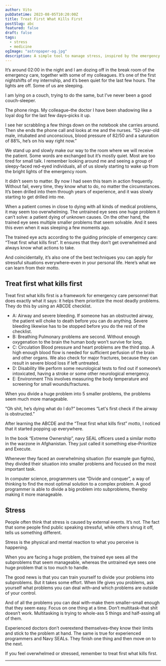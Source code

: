 ```yaml
---
author: Vito
pubDatetime: 2023-08-05T10:20:00Z
title: Treat First What Kills First
postSlug: abc
featured: false
draft: false
tags:
  - stress
  - medicine
ogImage: "astropaper-og.jpg"
description: A simple tool to manage stress, inspired by the emergency care department.
---
```


It’s around 02:00 in the night and I am dozing off in the break room of the emergency care, together with some of my colleagues.
It’s one of the first nightshifts of my internship, and it’s been quiet for the last few hours.
The lights are off.
Some of us are sleeping.

I am lying on a couch, trying to do the same, but I’ve never been a good couch-sleeper.

The phone rings.
My colleague–the doctor I have been shadowing like a loyal dog for the last few days–picks it up.

I see her scrabbling a few things down on the notebook she carries around.
Then she ends the phone call and looks at me and the nurses.
“52-year-old male, intubated and unconscious, blood pressure of 82/50 and a saturation of 88%, he’s on his way right now.”

We stand up and slowly make our way to the room where we will receive the patient.
Some words are exchanged but it’s mostly quiet.
Most are too tired for small talk.
I remember looking around me and seeing a group of sleepy-faced red-eyed individuals, all of us slowly starting to wake up from the bright lights of the emergency room.

It didn’t seem to matter.
By now I had seen this team in action frequently.
Without fail, every time, they know what to do, no matter the circumstances.
It’s been drilled into them through years of experience, and it was slowly starting to get drilled into me.

When a patient comes in close to dying with all kinds of medical problems, it may seem too overwhelming.
The untrained eye sees one huge problem it can’t solve: a patient dying of unknown causes.
On the other hand, the trained eye sees multiple smaller problems that seem solvable.
And it sees this even when it was sleeping a few moments ago.

The trained eye acts according to the guiding principle of emergency care: “Treat first what kills first”.
It ensures that they don’t get overwhelmed and always know what actions to take.

And coincidentally, it’s also one of the best techniques you can apply for stressful situations everywhere–even in your personal life.
Here’s what we can learn from their motto.

## Treat first what kills first

Treat first what kills first is a framework for emergency care personnel that does exactly what it says: it helps them prioritize the most deadly problems.
They do this by using an ABCDE checklist.

- A: Airway and severe bleeding. If someone has an obstructed airway, the patient will choke to death before you can do anything. Severe bleeding likewise has to be stopped before you do the rest of the checklist.
- B: Breathing Pulmonary problems are second. Without enough oxygenation to the brain the human body won’t survive for long.
- C: Circulation Blood pressure and heart problems are the third stop. A high enough blood flow is needed for sufficient perfusion of the brain and other organs. We also check for major fractures, because they can result in severe blood loss if left untreated.
- D: Disability We perform some neurological tests to find out if someone’s intoxicated, having a stroke or some other neurological emergency.
- E: Environment This involves measuring the body temperature and screening for small wounds/fractures.

When you divide a huge problem into 5 smaller problems, the problems seem much more manageable.

“Oh shit, he’s dying what do I do?” becomes “Let's first check if the airway is obstructed.”

After learning the ABCDE and the “Treat first what kills first” motto, I noticed that it started popping up everywhere.

In the book “Extreme Ownership”, navy SEAL officers used a similar motto in the warzone in Afghanistan. They just called it something else–Prioritize and Execute.

Whenever they faced an overwhelming situation (for example gun fights), they divided their situation into smaller problems and focused on the most important task.

In computer science, programmers use “Divide and conquer”, a way of thinking to find the most optimal solution to a complex problem. A good programmer is able to divide a big problem into subproblems, thereby making it more manageable.

## Stress

People often think that stress is caused by external events. It’s not.
The fact that some people find public speaking stressful, while others shrug it off, tells us something different.

Stress is the physical and mental reaction to what you perceive is happening.

When you are facing a huge problem, the trained eye sees all the subproblems that seem manageable, whereas the untrained eye sees one huge problem that is too much to handle.

The good news is that you can train yourself to divide your problems into subproblems. But it takes some effort. When life gives you problems, ask yourself what problems you can deal with–and which problems are outside of your control.

And of all the problems you can deal with–make them smaller–small enough that they seem easy. Focus on one thing at a time. Don’t multitask–that shit doesn’t work. Multitasking is trying to whole-ass 5 things and half-assing all of them.

Experienced doctors don’t overextend themselves–they know their limits and stick to the problem at hand. The same is true for experienced programmers and Navy SEALs. They finish one thing and then move on to the next.

If you feel overwhelmed or stressed, remember to treat first what kills first.

---
